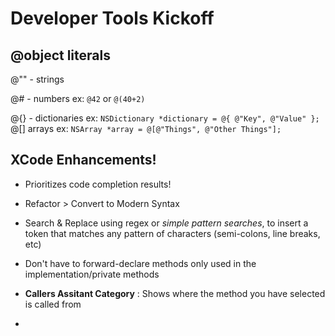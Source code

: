 Developer Tools Kickoff
==========

@object literals
-----

@"" - strings

@# - numbers
    ex: ```@42``` or ```@(40+2)```
    
@{} - dictionaries
    ex: ```NSDictionary *dictionary = @{ @"Key", @"Value" };```
@[] arrays
    ex: ```NSArray *array = @[@"Things", @"Other Things"];```


XCode Enhancements!
-----

* Prioritizes code completion results!
* Refactor > Convert to Modern Syntax
* Search & Replace using regex or *simple pattern searches*, to insert a token that matches any pattern of characters (semi-colons, line breaks, etc)
* Don't have to forward-declare methods only used in the implementation/private methods
* **Callers Assitant Category** : Shows where the method you have selected is called from

* 